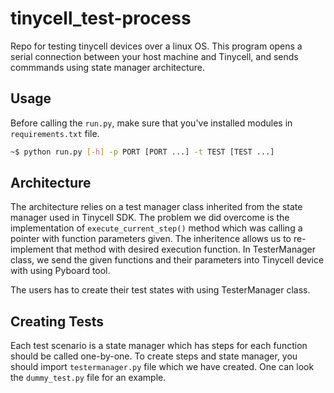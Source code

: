 # tinycell_test-process
Repo for testing tinycell devices over a linux OS. This program opens a serial connection between your host machine and Tinycell, and sends commmands using state manager architecture.

## Usage
Before calling the `run.py`, make sure that you've installed modules in `requirements.txt` file.
```bash
~$ python run.py [-h] -p PORT [PORT ...] -t TEST [TEST ...]
```

## Architecture
The architecture relies on a test manager class inherited from the state manager used in Tinycell SDK. The problem we did overcome is the implementation of `execute_current_step()` method which was calling a pointer with function parameters given. The inheritence allows us to re-implement that method with desired execution function. In TesterManager class, we send the given functions and their parameters into Tinycell device with using Pyboard tool.

The users has to create their test states with using TesterManager class.

## Creating Tests
Each test scenario is a state manager which has steps for each function should be called one-by-one. To create steps and state manager, you should import `testermanager.py` file which we have created. One can look the `dummy_test.py` file for an example.
